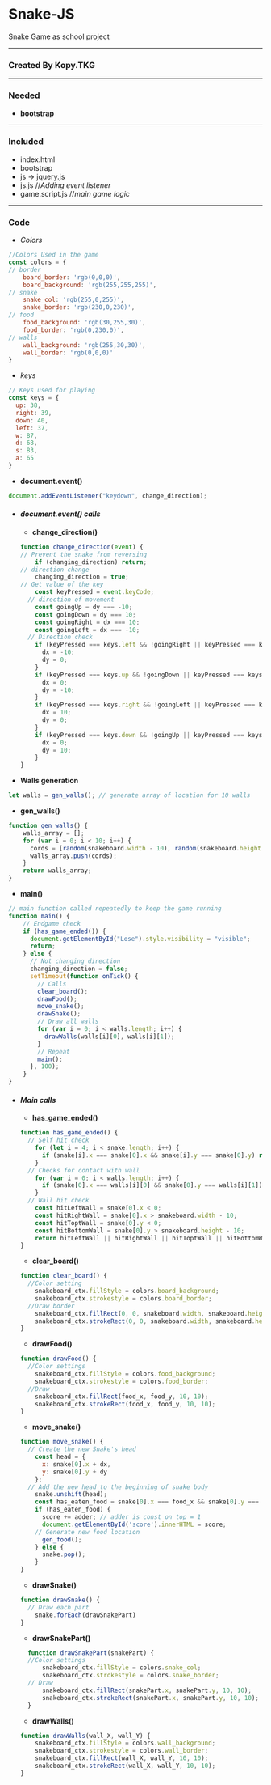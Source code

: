 # Snake-JS
 Snake Game as school project
***
### Created By Kopy.TKG
***
### **Needed**
- **bootstrap**

***
### **Included**
- index.html
- bootstrap
- js -> jquery.js
- js.js //*Adding event listener*
- game.script.js //*main game logic*
***
### **Code**

* *Colors*
```javascript
//Colors Used in the game
const colors = {
// border
    board_border: 'rgb(0,0,0)',
    board_background: 'rgb(255,255,255)',
// snake
    snake_col: 'rgb(255,0,255)',
    snake_border: 'rgb(230,0,230)',
// food
    food_background: 'rgb(30,255,30)',
    food_border: 'rgb(0,230,0)',
// walls
    wall_background: 'rgb(255,30,30)',
    wall_border: 'rgb(0,0,0)'
}
```

* *keys*
```javascript
// Keys used for playing
const keys = {
  up: 38,
  right: 39,
  down: 40,
  left: 37,
  w: 87,
  d: 68,
  s: 83,
  a: 65
}
```

* **document.event()**
```javascript
document.addEventListener("keydown", change_direction);
```
* #### ***document.event() calls***
  * **change_direction()**
  ```javascript
  function change_direction(event) {
  // Prevent the snake from reversing
      if (changing_direction) return;
  // direction change
      changing_direction = true;
  // Get value of the key
      const keyPressed = event.keyCode;
    // direction of movement
      const goingUp = dy === -10;
      const goingDown = dy === 10;
      const goingRight = dx === 10;
      const goingLeft = dx === -10;
    // Direction check
      if (keyPressed === keys.left && !goingRight || keyPressed === keys.a && !goingRight) {
        dx = -10;
        dy = 0;
      }
      if (keyPressed === keys.up && !goingDown || keyPressed === keys.w && !goingDown) {
        dx = 0;
        dy = -10;
      }
      if (keyPressed === keys.right && !goingLeft || keyPressed === keys.d && !goingLeft) {
        dx = 10;
        dy = 0;
      }
      if (keyPressed === keys.down && !goingUp || keyPressed === keys.s && !goingUp) {
        dx = 0;
        dy = 10;
      }
  }
  ```
* **Walls generation**
```javascript
let walls = gen_walls(); // generate array of location for 10 walls
```
  * **gen_walls()**
  ```javascript
  function gen_walls() {
      walls_array = [];
      for (var i = 0; i < 10; i++) {
        cords = [random(snakeboard.width - 10), random(snakeboard.height - 10)];
        walls_array.push(cords);
      }
      return walls_array;
  }
  ```
* **main()**
```javascript
// main function called repeatedly to keep the game running
function main() {
    // Endgame check
    if (has_game_ended()) {
      document.getElementById("Lose").style.visibility = "visible";
      return;
    } else {
      // Not changing direction
      changing_direction = false;
      setTimeout(function onTick() {
        // Calls
        clear_board();
        drawFood();
        move_snake();
        drawSnake();
        // Draw all walls
        for (var i = 0; i < walls.length; i++) {
          drawWalls(walls[i][0], walls[i][1]);
        }
        // Repeat
        main();
      }, 100);
    }
}
```

* #### ***Main calls***

  * **has_game_ended()**
  ```javascript
  function has_game_ended() {
    // Self hit check
      for (let i = 4; i < snake.length; i++) {
        if (snake[i].x === snake[0].x && snake[i].y === snake[0].y) return true
      }
    // Checks for contact with wall
      for (var i = 0; i < walls.length; i++) {
        if (snake[0].x === walls[i][0] && snake[0].y === walls[i][1]) return true
      }
    // Wall hit check
      const hitLeftWall = snake[0].x < 0;
      const hitRightWall = snake[0].x > snakeboard.width - 10;
      const hitToptWall = snake[0].y < 0;
      const hitBottomWall = snake[0].y > snakeboard.height - 10;
      return hitLeftWall || hitRightWall || hitToptWall || hitBottomWall
  }
  ```

  * **clear_board()**
  ```javascript
  function clear_board() {
    //Color setting
      snakeboard_ctx.fillStyle = colors.board_background;
      snakeboard_ctx.strokestyle = colors.board_border;
    //Draw border
      snakeboard_ctx.fillRect(0, 0, snakeboard.width, snakeboard.height);
      snakeboard_ctx.strokeRect(0, 0, snakeboard.width, snakeboard.height);
  }
  ```

  * **drawFood()**
  ```javascript
  function drawFood() {
    //Color settings
      snakeboard_ctx.fillStyle = colors.food_background;
      snakeboard_ctx.strokestyle = colors.food_border;
    //Draw
      snakeboard_ctx.fillRect(food_x, food_y, 10, 10);
      snakeboard_ctx.strokeRect(food_x, food_y, 10, 10);
  }
  ```

  * **move_snake()**
  ```javascript
  function move_snake() {
    // Create the new Snake's head
      const head = {
        x: snake[0].x + dx,
        y: snake[0].y + dy
      };
    // Add the new head to the beginning of snake body
      snake.unshift(head);
      const has_eaten_food = snake[0].x === food_x && snake[0].y === food_y;
      if (has_eaten_food) {
        score += adder; // adder is const on top = 1
        document.getElementById('score').innerHTML = score;
      // Generate new food location
        gen_food();
      } else {
        snake.pop();
      }
  }
  ```

  * **drawSnake()**
  ```javascript
  function drawSnake() {
    // Draw each part
      snake.forEach(drawSnakePart)
  }
  ```

  * **drawSnakePart()**
  ```javascript
    function drawSnakePart(snakePart) {
    //Color settings
        snakeboard_ctx.fillStyle = colors.snake_col;
        snakeboard_ctx.strokestyle = colors.snake_border;
    // Draw
        snakeboard_ctx.fillRect(snakePart.x, snakePart.y, 10, 10);
        snakeboard_ctx.strokeRect(snakePart.x, snakePart.y, 10, 10);
    }
  ```
  * **drawWalls()**
  ```javascript
  function drawWalls(wall_X, wall_Y) {
      snakeboard_ctx.fillStyle = colors.wall_background;
      snakeboard_ctx.strokestyle = colors.wall_border;
      snakeboard_ctx.fillRect(wall_X, wall_Y, 10, 10);
      snakeboard_ctx.strokeRect(wall_X, wall_Y, 10, 10);
  }
  ```
